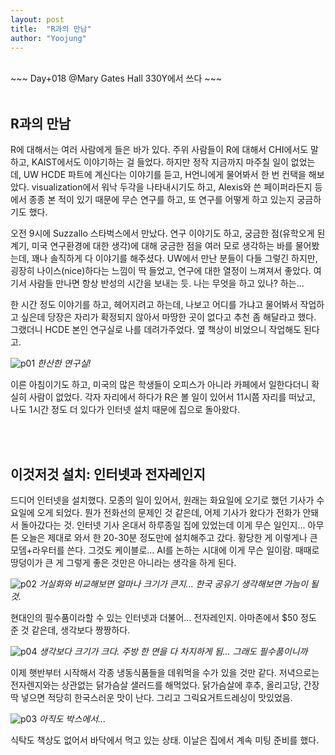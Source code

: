 ```yaml
---
layout: post
title:  "R과의 만남"
author: "Yoojung"
---
```

<br>
~~~
Day+018 @Mary Gates Hall 330Y에서 쓰다
~~~
<br>
<br>

## R과의 만남
R에 대해서는 여러 사람에게 들은 바가 있다. 주위 사람들이 R에 대해서 CHI에서도 말하고, KAIST에서도 이야기하는 걸 들었다. 하지만 정작 지금까지 마주칠 일이 없었는데, UW HCDE 파트에 계신다는 이야기를 듣고, H언니에게 물어봐서 한 번 컨택을 해보았다. visualization에서 워낙 두각을 나타내시기도 하고, Alexis와 쓴 페이퍼라든지 등에서 종종 본 적이 있기 때문에 무슨 연구를 하고, 또 연구를 어떻게 하고 있는지 궁금하기도 했다.

오전 9시에 Suzzallo 스타벅스에서 만났다. 연구 이야기도 하고, 궁금한 점(유학오게 된 계기, 미국 연구환경에 대한 생각)에 대해 궁금한 점을  여러 모로 생각하는 바를 물어봤는데, 꽤나 솔직하게 다 이야기를 해주셨다. UW에서 만난 분들이 다들 그렇긴 하지만, 굉장히 나이스(nice)하다는 느낌이 딱 들었고, 연구에 대한 열정이 느껴져서 좋았다. 여기서 사람들 만나면 항상 반성의 시간을 보내는 듯. 나는 무엇을 하고 있나? 하는...

한 시간 정도 이야기를 하고, 헤어지려고 하는데, 나보고 어디를 가냐고 물어봐서 작업하고 싶은데 당장은 자리가 확정되지 않아서 마땅한 곳이 없다고 추천 좀 해달라고 했다. 그랬더니 HCDE 본인 연구실로 나를 데려가주었다. 옆 책상이 비었으니 작업해도 된다고. 

![p01]({{site.url}}/assets/2018-03-07-p01.JPG)
_한산한 연구실!_
<br>

이른 아침이기도 하고, 미국의 많은 학생들이 오피스가 아니라 카페에서 일한다더니 확실히 사람이 없었다. 각자 자리에서 하다가 R은 볼 일이 있어서 11시쯤 자리를 떠났고, 나도 1시간 정도 더 있다가 인터넷 설치 때문에 집으로 돌아왔다. 

<br>
<br>

## 이것저것 설치: 인터넷과 전자레인지
드디어 인터넷을 설치했다. 모종의 일이 있어서, 원래는 화요일에 오기로 했던 기사가 수요일에 오게 되었다. 뭔가 전화선의 문제인 것 같은데, 어제 기사가 왔다가 전화가 안돼서 돌아갔다는 것. 인터넷 기사 온대서 하루종일 집에 있었는데 이게 무슨 일인지... 아무튼 오늘은 제대로 와서 한 20-30분 정도만에 설치해주고 갔다. 황당한 게 이렇게나 큰 모뎀+라우터를 쓴다. 그것도 케이블로... AI를 논하는 시대에 이게 무슨 일이람. 때때로 땅덩이가 큰 게 그렇게 좋은 것만은 아니라는 생각을 하게 된다. 

![p02]({{site.url}}/assets/2018-03-07-p02.jpg)
_거실화와 비교해보면 얼마나 크기가 큰지... 한국 공유기 생각해보면 가늠이 될 것._
<br>

현대인의 필수품이라할 수 있는 인터넷과 더불어... 전자레인지. 아마존에서 $50 정도 준 것 같은데, 생각보다 짱짱하다.

![p04]({{site.url}}/assets/2018-03-07-p04.JPG)
_생각보다 크기가 크다. 주방 한 면을 다 차지하게 됨... 그래도 필수품이니까_
<br>

이제 햇반부터 시작해서 각종 냉동식품들을 데워먹을 수가 있을 것만 같다. 저녁으로는 전자렌지와는 상관없는 닭가슴살 샐러드를 해먹었다. 닭가슴살에 후추, 올리고당, 간장 딱 넣으면 적당히 한국스러운 맛이 난다. 그리고 그릭요거트드레싱이 맛있었음. 

![p03]({{site.url}}/assets/2018-03-07-p03.JPG)
_아직도 박스에서..._
<br>

식탁도 책상도 없어서 바닥에서 먹고 있는 상태. 이날은 집에서 계속 미팅 준비를 했다. 


